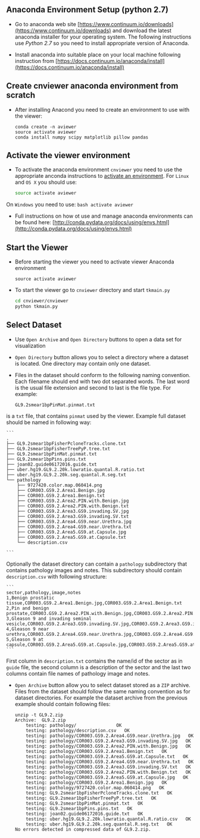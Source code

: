 ## Anaconda Environment Setup (python 2.7)

* Go to anaconda web site 
[https://www.continuum.io/downloads](https://www.continuum.io/downloads)
and download the latest anaconda installer for your operating system. The following
instructions use *Python 2.7* so you need to install appropriate version 
of Anaconda. 

* Install anaconda into suitable place on your local machine following
instruction from 
[https://docs.continuum.io/anaconda/install](https://docs.continuum.io/anaconda/install)

## Create cnviewer anaconda environment from scratch

* After installing Anacond you need to create an environment to use with the viewer:

    ```
    conda create -n aviewer
    source activate aviewer
    conda install numpy scipy matplotlib pillow pandas
    ```

## Activate the viewer environment

* To activate the anaconda environment `cnviewer` you need to use the appropriate
anconda instructions to 
[activate an environment](http://conda.pydata.org/docs/using/envs.html#change-environments-activate-deactivate). 
For `Linux` and `OS X` you should
use:

    ```bash
    source activate aviewer
    ```
On `Windows` you need to use:
    ```bash
    activate aviewer
    ```

* Full instructions on how ot use and manage anaconda environments can be found
here: [http://conda.pydata.org/docs/using/envs.html](http://conda.pydata.org/docs/using/envs.html)


## Start the Viewer
* Before starting the viewer you need to activate viewer Anaconda environment
    ```
    source activate aviewer
    ```

* To start the viewer go to `cnviewer` directory and start `tkmain.py`

    ```bash
    cd cnviewer/cnviewer
    python tkmain.py
    ```

## Select Dataset

* Use `Open Archive` and `Open Directory` buttons to open a data set 
for visualization

* `Open Directory` button allows you to select a directory where a dataset is located.
One directory may contain only one dataset.

* Files in the dataset should conform to the following naming convention. Each filename
should end with two dot separated words. The last word is the usual file extension
and second to last is the file type. For example:

    ```
    GL9.2smear1bpPinMat.pinmat.txt
    ```
is a `txt` file, that contains `pinmat` used by the viewer. Example full dataset
should be named in following way:

    ```
    .
    ├── GL9.2smear1bpFisherPcloneTracks.clone.txt
    ├── GL9.2smear1bpFisherTreePyP.tree.txt
    ├── GL9.2smear1bpPinMat.pinmat.txt
    ├── GL9.2smear1bpPins.pins.txt
    ├── joan02.guide06172016.guide.txt
    ├── uber.hg19.GL9.2.20k.lowratio.quantal.R.ratio.txt
    ├── uber.hg19.GL9.2.20k.seg.quantal.R.seg.txt
    └── pathology
        ├── 9727420.color.map.060414.png
        ├── COR003.GS9.2.Area1.Benign.jpg
        ├── COR003.GS9.2.Area1.Benign.txt
        ├── COR003.GS9.2.Area2.PIN.with.Benign.jpg
        ├── COR003.GS9.2.Area2.PIN.with.Benign.txt
        ├── COR003.GS9.2.Area3.GS9.invading.SV.jpg
        ├── COR003.GS9.2.Area3.GS9.invading.SV.txt
        ├── COR003.GS9.2.Area4.GS9.near.Urethra.jpg
        ├── COR003.GS9.2.Area4.GS9.near.Urethra.txt
        ├── COR003.GS9.2.Area5.GS9.at.Capsule.jpg
        ├── COR003.GS9.2.Area5.GS9.at.Capsule.txt
        └── description.csv

    ```
Optionally the dataset directory can contain a `pathology` subdirectory that
contains pathology images and notes. This subdirectory should contain 
`description.csv` with following structure:

    ```
    sector,pathology,image,notes
    1,Benign prostatic tissue,COR003.GS9.2.Area1.Benign.jpg,COR003.GS9.2.Area1.Benign.txt
    2,Pin and benign prostate,COR003.GS9.2.Area2.PIN.with.Benign.jpg,COR003.GS9.2.Area2.PIN.with.Benign.txt
    3,Gleason 9 and invading seminal vesicle,COR003.GS9.2.Area3.GS9.invading.SV.jpg,COR003.GS9.2.Area3.GS9.invading.SV.txt
    4,Gleason 9 near urethra,COR003.GS9.2.Area4.GS9.near.Urethra.jpg,COR003.GS9.2.Area4.GS9.near.Urethra.txt
    5,Gleason 9 at capsule,COR003.GS9.2.Area5.GS9.at.Capsule.jpg,COR003.GS9.2.Area5.GS9.at.Capsule.txt
    ```
First column in `description.txt` contains the name/id of the sector as in `guide` file, 
the second column is a description of the sector and the last two columns contain
file names of pathology image and notes.

* `Open Archive` button allow you to select dataset stored as a `ZIP` archive. Files from the
dataset should follow the same naming convention as for dataset directories.
For example the dataset archive from the previous example should contain following 
files:

    ```
    unzip -t GL9.2.zip 
    Archive:  GL9.2.zip
        testing: pathology/               OK
        testing: pathology/description.csv   OK
        testing: pathology/COR003.GS9.2.Area4.GS9.near.Urethra.jpg   OK
        testing: pathology/COR003.GS9.2.Area3.GS9.invading.SV.jpg   OK
        testing: pathology/COR003.GS9.2.Area2.PIN.with.Benign.jpg   OK
        testing: pathology/COR003.GS9.2.Area1.Benign.txt   OK
        testing: pathology/COR003.GS9.2.Area5.GS9.at.Capsule.txt   OK
        testing: pathology/COR003.GS9.2.Area4.GS9.near.Urethra.txt   OK
        testing: pathology/COR003.GS9.2.Area3.GS9.invading.SV.txt   OK
        testing: pathology/COR003.GS9.2.Area2.PIN.with.Benign.txt   OK
        testing: pathology/COR003.GS9.2.Area5.GS9.at.Capsule.jpg   OK
        testing: pathology/COR003.GS9.2.Area1.Benign.jpg   OK
        testing: pathology/9727420.color.map.060414.png   OK
        testing: GL9.2smear1bpFisherPcloneTracks.clone.txt   OK
        testing: GL9.2smear1bpFisherTreePyP.tree.txt   OK
        testing: GL9.2smear1bpPinMat.pinmat.txt   OK
        testing: GL9.2smear1bpPins.pins.txt   OK
        testing: joan02.guide06172016.guide.txt   OK
        testing: uber.hg19.GL9.2.20k.lowratio.quantal.R.ratio.csv   OK
        testing: uber.hg19.GL9.2.20k.seg.quantal.R.seg.txt   OK
    No errors detected in compressed data of GL9.2.zip.
    ```
    
